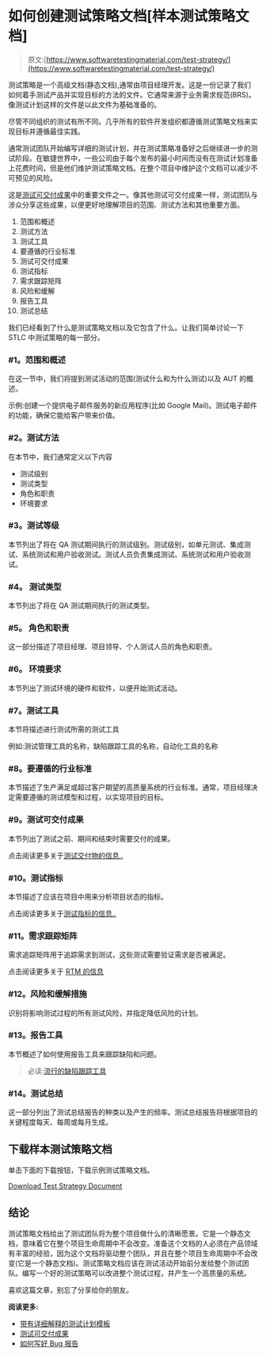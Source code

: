 # 如何创建测试策略文档[样本测试策略文档]

> 原文:[https://www.softwaretestingmaterial.com/test-strategy/](https://www.softwaretestingmaterial.com/test-strategy/)

测试策略是一个高级文档(静态文档),通常由项目经理开发。这是一份记录了我们如何着手测试产品并实现目标的方法的文件。它通常来源于业务需求规范(BRS)。像测试计划这样的文件是以此文件为基础准备的。

尽管不同组织的测试有所不同。几乎所有的软件开发组织都遵循测试策略文档来实现目标并遵循最佳实践。

通常测试团队开始编写详细的测试计划，并在测试策略准备好之后继续进一步的测试阶段。在敏捷世界中，一些公司由于每个发布的最小时间而没有在测试计划准备上花费时间，但是他们维护测试策略文档。在整个项目中维护这个文档可以减少不可预见的风险。

这是[测试可交付成果](https://www.softwaretestingmaterial.com/test-deliverables/)中的重要文件之一。像其他测试可交付成果一样，测试团队与涉众分享这些成果，以便更好地理解项目的范围、测试方法和其他重要方面。

1.  范围和概述
2.  测试方法
3.  测试工具
4.  要遵循的行业标准
5.  测试可交付成果
6.  测试指标
7.  需求跟踪矩阵
8.  风险和缓解
9.  报告工具
10.  测试总结

我们已经看到了什么是测试策略文档以及它包含了什么。让我们简单讨论一下 STLC 中测试策略的每一部分。

### **#1。范围和概述**

在这一节中，我们将提到测试活动的范围(测试什么和为什么测试)以及 AUT 的概述。

示例:创建一个提供电子邮件服务的新应用程序(比如 Google Mail)。测试电子邮件的功能，确保它能给客户带来价值。

### **#2。测试方法**

在本节中，我们通常定义以下内容

*   测试级别
*   测试类型
*   角色和职责
*   环境要求

### **#3。测试等级**

本节列出了将在 QA 测试期间执行的测试级别。测试级别，如单元测试、集成测试、系统测试和用户验收测试。测试人员负责集成测试、系统测试和用户验收测试。

### **#4。** **测试类型**

本节列出了将在 QA 测试期间执行的测试类型。

### **#5。** **角色和职责**

这一部分描述了项目经理、项目领导、个人测试人员的角色和职责。

### **#6。** **环境要求**

本节列出了测试环境的硬件和软件，以便开始测试活动。

### **#7。测试工具**

本节将描述进行测试所需的测试工具

例如:测试管理工具的名称，缺陷跟踪工具的名称，自动化工具的名称

### **#8。要遵循的行业标准**

本节描述了生产满足或超过客户期望的高质量系统的行业标准。通常，项目经理决定需要遵循的测试模型和过程，以实现项目的目标。

### **#9。测试可交付成果**

本节列出了测试之前、期间和结束时需要交付的成果。

点击阅读更多关于[测试交付物的信息..](https://www.softwaretestingmaterial.com/test-deliverables/)

### **#10。测试指标**

本节描述了应该在项目中用来分析项目状态的指标。

点击阅读更多关于[测试指标的信息..](https://www.softwaretestingmaterial.com/test-metrics/)

### **#11。需求跟踪矩阵**

需求追踪矩阵用于追踪需求到测试，这些测试需要验证需求是否被满足。

点击阅读更多关于 [RTM 的信息](https://www.softwaretestingmaterial.com/requirements-traceability-matrix/)

### **#12。风险和缓解措施**

识别将影响测试过程的所有测试风险，并指定降低风险的计划。

### **#13。报告工具**

本节概述了如何使用报告工具来跟踪缺陷和问题。

> 必读:[流行的缺陷跟踪工具](https://www.softwaretestingmaterial.com/popular-defect-tracking-tools/)

### **#14。测试总结**

这一部分列出了测试总结报告的种类以及产生的频率。测试总结报告将根据项目的关键程度每天、每周或每月生成。

## **下载样本测试策略文档**

单击下面的下载按钮，下载示例测试策略文档。

[Download Test Strategy Document](http://bit.ly/ResourceDownload)

## **结论**

测试策略文档给出了测试团队将为整个项目做什么的清晰愿景。它是一个静态文档，意味着它在整个项目生命周期中不会改变。准备这个文档的人必须在产品领域有丰富的经验，因为这个文档将驱动整个团队，并且在整个项目生命周期中不会改变(它是一个静态文档)。测试策略文档应该在测试活动开始前分发给整个测试团队。编写一个好的测试策略可以改进整个测试过程，并产生一个高质量的系统。

喜欢这篇文章，别忘了分享给你的朋友。

**阅读更多:**

*   [带有详细解释的测试计划模板](https://www.softwaretestingmaterial.com/test-plan-template/)
*   [测试可交付成果](https://www.softwaretestingmaterial.com/test-deliverables/)
*   [如何写好 Bug 报告](https://www.softwaretestingmaterial.com/write-good-bug-report/)